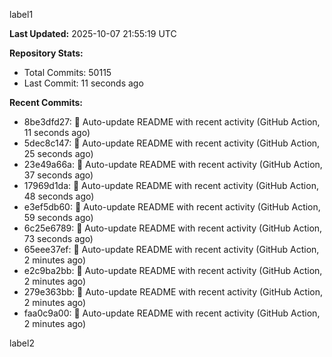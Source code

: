 
label1 
<!-- ACTIVITY_START -->
**Last Updated:** 2025-10-07 21:55:19 UTC

**Repository Stats:**
- Total Commits: 50115
- Last Commit: 11 seconds ago

**Recent Commits:**
- 8be3dfd27: 🤖 Auto-update README with recent activity (GitHub Action, 11 seconds ago)
- 5dec8c147: 🤖 Auto-update README with recent activity (GitHub Action, 25 seconds ago)
- 23e49a66a: 🤖 Auto-update README with recent activity (GitHub Action, 37 seconds ago)
- 17969d1da: 🤖 Auto-update README with recent activity (GitHub Action, 48 seconds ago)
- e3ef5db60: 🤖 Auto-update README with recent activity (GitHub Action, 59 seconds ago)
- 6c25e6789: 🤖 Auto-update README with recent activity (GitHub Action, 73 seconds ago)
- 65eee37ef: 🤖 Auto-update README with recent activity (GitHub Action, 2 minutes ago)
- e2c9ba2bb: 🤖 Auto-update README with recent activity (GitHub Action, 2 minutes ago)
- 279e363bb: 🤖 Auto-update README with recent activity (GitHub Action, 2 minutes ago)
- faa0c9a00: 🤖 Auto-update README with recent activity (GitHub Action, 2 minutes ago)
<!-- ACTIVITY_END -->

label2

